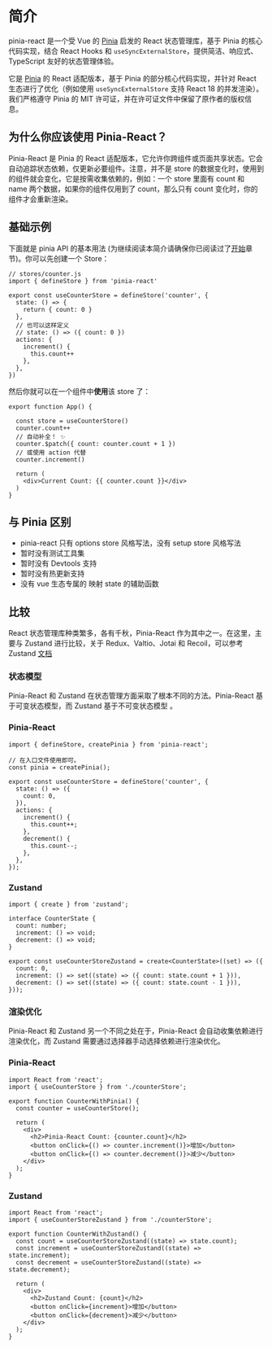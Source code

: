 # 简介

pinia-react 是一个受 Vue 的 [Pinia](https://github.com/vuejs/pinia) 启发的 React 状态管理库，基于 Pinia 的核心代码实现，结合 React Hooks 和 `useSyncExternalStore`，提供简洁、响应式、TypeScript 友好的状态管理体验。

它是 [Pinia](https://github.com/vuejs/pinia) 的 React 适配版本，基于 Pinia 的部分核心代码实现，并针对 React 生态进行了优化（例如使用 `useSyncExternalStore` 支持 React 18 的并发渲染）。我们严格遵守 Pinia 的 MIT 许可证，并在许可证文件中保留了原作者的版权信息。


## 为什么你应该使用 Pinia-React？

Pinia-React 是 Pinia 的 React 适配版本，它允许你跨组件或页面共享状态。它会自动追踪状态依赖，仅更新必要组件。注意，并不是 store 的数据变化时，使用到的组件就会变化，它是按需收集依赖的，例如：一个 store 里面有 count 和 name 两个数据，如果你的组件仅用到了 count，那么只有 count 变化时，你的组件才会重新渲染。


## 基础示例

下面就是 pinia API 的基本用法 (为继续阅读本简介请确保你已阅读过了[开始](./getting-started.md)章节)。你可以先创建一个 Store：

```tsx
// stores/counter.js
import { defineStore } from 'pinia-react'

export const useCounterStore = defineStore('counter', {
  state: () => {
    return { count: 0 }
  },
  // 也可以这样定义
  // state: () => ({ count: 0 })
  actions: {
    increment() {
      this.count++
    },
  },
})
```

然后你就可以在一个组件中**使用**该 store 了：

```tsx
export function App() {

  const store = useCounterStore()
  counter.count++
  // 自动补全！ ✨
  counter.$patch({ count: counter.count + 1 })
  // 或使用 action 代替
  counter.increment()

  return (
    <div>Current Count: {{ counter.count }}</div>
  )
}
```

## 与 Pinia 区别

- pinia-react 只有 options store 风格写法，没有 setup store 风格写法
- 暂时没有测试工具集
- 暂时没有 Devtools 支持
- 暂时没有热更新支持
- 没有 vue 生态专属的 映射 state 的辅助函数


## 比较

React 状态管理库种类繁多，各有千秋，Pinia-React 作为其中之一。在这里，主要与 Zustand 进行比较，关于 Redux、Valtio、Jotai 和 Recoil，可以参考 Zustand [文档](https://zustand.docs.pmnd.rs/getting-started/comparison#render-optimization-(vs-redux))


### 状态模型

Pinia-React 和 Zustand 在状态管理方面采取了根本不同的方法。Pinia-React 基于可变状态模型，而 Zustand 基于不可变状态模型 。

### Pinia-React

```tsx
import { defineStore, createPinia } from 'pinia-react';

// 在入口文件使用即可。
const pinia = createPinia();

export const useCounterStore = defineStore('counter', {
  state: () => ({
    count: 0,
  }),
  actions: {
    increment() {
      this.count++;
    },
    decrement() {
      this.count--;
    },
  },
});
```

### Zustand

```tsx
import { create } from 'zustand';

interface CounterState {
  count: number;
  increment: () => void;
  decrement: () => void;
}

export const useCounterStoreZustand = create<CounterState>((set) => ({
  count: 0,
  increment: () => set((state) => ({ count: state.count + 1 })),
  decrement: () => set((state) => ({ count: state.count - 1 })),
}));
```


### 渲染优化

Pinia-React 和 Zustand 另一个不同之处在于，Pinia-React 会自动收集依赖进行渲染优化，而 Zustand 需要通过选择器手动选择依赖进行渲染优化。

### Pinia-React

```tsx
import React from 'react';
import { useCounterStore } from './counterStore';

export function CounterWithPinia() {
  const counter = useCounterStore();

  return (
    <div>
      <h2>Pinia-React Count: {counter.count}</h2>
      <button onClick={() => counter.increment()}>增加</button>
      <button onClick={() => counter.decrement()}>减少</button>
    </div>
  );
}
```

### Zustand

```tsx
import React from 'react';
import { useCounterStoreZustand } from './counterStore';

export function CounterWithZustand() {
  const count = useCounterStoreZustand((state) => state.count);
  const increment = useCounterStoreZustand((state) => state.increment);
  const decrement = useCounterStoreZustand((state) => state.decrement);

  return (
    <div>
      <h2>Zustand Count: {count}</h2>
      <button onClick={increment}>增加</button>
      <button onClick={decrement}>减少</button>
    </div>
  );
}
```